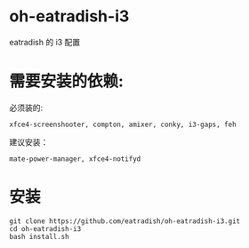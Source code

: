 # oh-eatradish-i3
eatradish 的 i3 配置

# 需要安装的依赖:
必须装的:

```
xfce4-screenshooter, compton, amixer, conky, i3-gaps, feh
```

建议安装：

```
mate-power-manager, xfce4-notifyd
```

# 安装

```
git clone https://github.com/eatradish/oh-eatradish-i3.git
cd oh-eatradish-i3
bash install.sh
```
